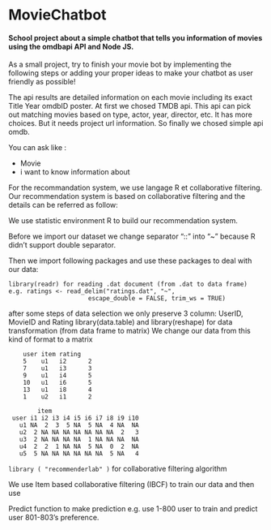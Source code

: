 # MovieChatbot

#### School project about a simple chatbot that tells you information of movies using the omdbapi API and Node JS.

As a small project, try to finish your movie bot by implementing the following steps or adding your proper ideas to make your chatbot as user friendly as possible!

The api results are detailed information on each movie including its exact Title Year omdbID poster. At first we chosed TMDB api. This api can pick out matching movies based on type, actor, year, director, etc. It has more choices. But it needs project url information. So finally we chosed simple api omdb.

You can ask like : 
- Movie <Moviename>
- i want to know information about <MovieName>
  
 For the recommandation system, we use langage R et collaborative filtering. 
 Our recommendation system is based on collaborative filtering and the details can be referred as follow:

We use statistic environment R to build our recommendation system.

Before we import our dataset we change separator “::” into “~” because R didn’t support double separator.

Then we import following packages and use these packages to deal with our data:
```
library(readr) for reading .dat document (from .dat to data frame)
e.g. ratings <- read_delim("ratings.dat", "~", 
                      escape_double = FALSE, trim_ws = TRUE)
```

after some steps of data selection we only preserve 3 column: UserID, MovieID and Rating 
library(data.table) and library(reshape) for data transformation (from data frame to matrix)
We change our data from this kind of format to a matrix
```
    user item rating
    5    u1   i2      2
    7    u1   i3      3
    9    u1   i4      5
    10   u1   i6      5
    13   u1   i8      4
    1    u2   i1      2

        item
 user i1 i2 i3 i4 i5 i6 i7 i8 i9 i10
   u1 NA  2  3  5 NA  5 NA  4 NA  NA
   u2  2 NA NA NA NA NA NA NA  2   3
   u3  2 NA NA NA NA  1 NA NA NA  NA
   u4  2  2  1 NA NA  5 NA  0  2  NA
   u5  5 NA NA NA NA NA NA  5 NA   4
```

```library ( "recommenderlab" )``` for collaborative filtering algorithm

We use Item based collaborative filtering (IBCF) to train our data and then use 

Predict function to make prediction e.g. use 1-800 user to train and predict user 801-803’s preference.



